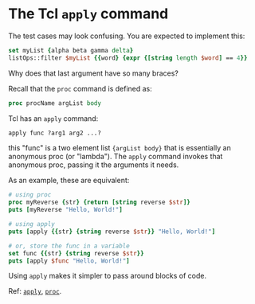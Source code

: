 # The Tcl `apply` command

The test cases may look confusing. You are expected to implement this: 
```tcl
set myList {alpha beta gamma delta}
listOps::filter $myList {{word} {expr {[string length $word] == 4}}
```
Why does that last argument have so many braces?

Recall that the `proc` command is defined as:
```tcl
proc procName argList body
```

Tcl has an `apply` command:
```tcl
apply func ?arg1 arg2 ...?
```
this "func" is a two element list `{argList body}` that is essentially an
anonymous proc (or "lambda"). The `apply` command invokes that anonymous
proc, passing it the arguments it needs.

As an example, these are equivalent:
```tcl
# using proc
proc myReverse {str} {return [string reverse $str]}
puts [myReverse "Hello, World!"]

# using apply
puts [apply {{str} {string reverse $str}} "Hello, World!"]

# or, store the func in a variable
set func {{str} {string reverse $str}}
puts [apply $func "Hello, World!"]
```
Using `apply` makes it simpler to pass around blocks of code.

Ref: [`apply`](https://tcl.tk/man/tcl8.6/TclCmd/apply.htm),
[`proc`](https://tcl.tk/man/tcl8.6/TclCmd/proc.htm).
